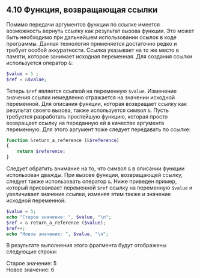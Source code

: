 ## 4.10 Функция, возвращающая ссылки
Помимо передачи аргументов функции по ссылке имеется возможность 
вернуть ссылку как результат вызова функции. Это может быть необходимо при
дальнейшем использовании ссылок в коде программы. Данная технология 
применяется достаточно редко и требует особой аккуратности. Ссылка указывает на то же место в памяти, которое занимает исходная переменная. Для создания ссылки используется оператор `&`:
```php
$value = 5 ;
$ref = &$value;
```
Теперь `$ref` является ссылкой на переменную `$value`. Изменение значения
ссылки немедленно отражается на значении исходной переменной.
Для описания функции, которая возвращает ссылку как результат своего 
вызова, также используется символ `&`. Пусть требуется разработать простейшую функцию, которая просто возвращает ссылку на переданную ей в качестве аргумента переменную. Для этого аргумент тоже следует передавать по ссылке:
```php
function &return_a_reference (&$reference)
{
    return $reference;
}
```
Следует обратить внимание на то, что символ `&` в описании функции 
использован дважды.
При вызове функции, возвращающей ссылку, следует также использовать
оператор `&`. Ниже приведен пример, который присваивает переменной `$ref`
ссылку на переменную `$value` и увеличивает значение ссылки, изменяя этим
также и значение исходной переменной:
```php
$value = 5;
echo "Старое значение: ", $value, "\n";
$ref = & return_a_reference ($value);
$ref++;
echo "Новое значение: ", $value, "\n";
```
В результате выполнения этого фрагмента будут отображены следующие
строки:  

Старое значение: 5  
Новое значение: б
